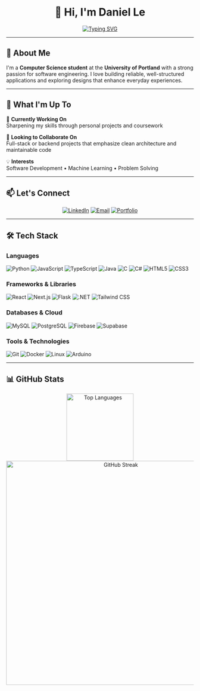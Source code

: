 <div align="center">
  
# 👋 Hi, I'm Daniel Le

[![Typing SVG](https://readme-typing-svg.herokuapp.com?font=Fira+Code&size=22&duration=3000&pause=1000&color=2E9EF7&center=true&vCenter=true&width=600&lines=Computer+Science+Student;Software+Engineering+Enthusiast;Full-Stack+Developer;Building+Better+Experiences)](https://git.io/typing-svg)

</div>

---

## 🚀 About Me

I'm a **Computer Science student** at the **University of Portland** with a strong passion for software engineering. I love building reliable, well-structured applications and exploring designs that enhance everyday experiences.

---

## 🎯 What I'm Up To

🔭 **Currently Working On**  
Sharpening my skills through personal projects and coursework

👯 **Looking to Collaborate On**  
Full-stack or backend projects that emphasize clean architecture and maintainable code

💡 **Interests**  
Software Development • Machine Learning • Problem Solving

---

## 📫 Let's Connect

<div align="center">

[![LinkedIn](https://img.shields.io/badge/LinkedIn-0077B5?style=for-the-badge&logo=linkedin&logoColor=white)](https://linkedin.com/in/danie1-le)
[![Email](https://img.shields.io/badge/Email-D14836?style=for-the-badge&logo=gmail&logoColor=white)](mailto:le.daniel412@gmail.com)
[![Portfolio](https://img.shields.io/badge/Portfolio-000000?style=for-the-badge&logo=About.me&logoColor=white)](https://danie1le.github.io/)

</div>

---

## 🛠️ Tech Stack

### Languages
![Python](https://img.shields.io/badge/Python-3776AB?style=for-the-badge&logo=python&logoColor=white)
![JavaScript](https://img.shields.io/badge/JavaScript-F7DF1E?style=for-the-badge&logo=javascript&logoColor=black)
![TypeScript](https://img.shields.io/badge/TypeScript-007ACC?style=for-the-badge&logo=typescript&logoColor=white)
![Java](https://img.shields.io/badge/Java-ED8B00?style=for-the-badge&logo=openjdk&logoColor=white)
![C](https://img.shields.io/badge/C-00599C?style=for-the-badge&logo=c&logoColor=white)
![C#](https://img.shields.io/badge/C%23-239120?style=for-the-badge&logo=dotnet&logoColor=white)
![HTML5](https://img.shields.io/badge/HTML5-E34F26?style=for-the-badge&logo=html5&logoColor=white)
![CSS3](https://img.shields.io/badge/CSS3-1572B6?style=for-the-badge&logo=css3&logoColor=white)

### Frameworks & Libraries
![React](https://img.shields.io/badge/React-20232A?style=for-the-badge&logo=react&logoColor=61DAFB)
![Next.js](https://img.shields.io/badge/Next.js-000000?style=for-the-badge&logo=nextdotjs&logoColor=white)
![Flask](https://img.shields.io/badge/Flask-000000?style=for-the-badge&logo=flask&logoColor=white)
![.NET](https://img.shields.io/badge/.NET-512BD4?style=for-the-badge&logo=dotnet&logoColor=white)
![Tailwind CSS](https://img.shields.io/badge/Tailwind_CSS-38B2AC?style=for-the-badge&logo=tailwind-css&logoColor=white)

### Databases & Cloud
![MySQL](https://img.shields.io/badge/MySQL-4479A1?style=for-the-badge&logo=mysql&logoColor=white)
![PostgreSQL](https://img.shields.io/badge/PostgreSQL-316192?style=for-the-badge&logo=postgresql&logoColor=white)
![Firebase](https://img.shields.io/badge/Firebase-FFCA28?style=for-the-badge&logo=firebase&logoColor=black)
![Supabase](https://img.shields.io/badge/Supabase-3ECF8E?style=for-the-badge&logo=supabase&logoColor=white)

### Tools & Technologies
![Git](https://img.shields.io/badge/Git-F05032?style=for-the-badge&logo=git&logoColor=white)
![Docker](https://img.shields.io/badge/Docker-2496ED?style=for-the-badge&logo=docker&logoColor=white)
![Linux](https://img.shields.io/badge/Linux-FCC624?style=for-the-badge&logo=linux&logoColor=black)
![Arduino](https://img.shields.io/badge/Arduino-00979D?style=for-the-badge&logo=arduino&logoColor=white)

---

## 📊 GitHub Stats

<div align="center">
<img src="https://github-readme-stats.vercel.app/api/top-langs?username=danie1le&show_icons=true&theme=tokyonight&layout=compact&hide_border=true&bg_color=0D1117" alt="Top Languages" height="180"/>
<img src="https://github-readme-streak-stats.herokuapp.com/?user=danie1le&theme=tokyonight&hide_border=true&background=0D1117" alt="GitHub Streak" width="600"/>
</div>
